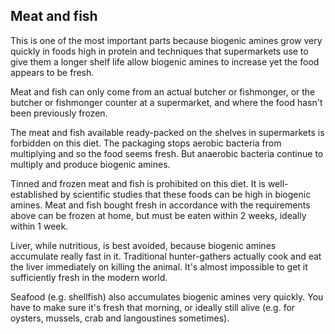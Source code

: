 ## Meat and fish

This is one of the most important parts because biogenic amines grow very quickly in foods high in protein and techniques that supermarkets use to give them a longer shelf life allow biogenic amines to increase yet the food appears to be fresh.

Meat and fish can only come from an actual butcher or fishmonger, or the butcher or fishmonger counter at a supermarket, and where the food hasn't been previously frozen.

The meat and fish available ready-packed on the shelves in supermarkets is forbidden on this diet. The packaging stops aerobic bacteria from multiplying and so the food seems fresh. But anaerobic bacteria continue to multiply and produce biogenic amines.

Tinned and frozen meat and fish is prohibited on this diet. It is well-established by scientific studies that these foods can be high in biogenic amines. Meat and fish bought fresh in accordance with the requirements above can be frozen at home, but must be eaten within 2 weeks, ideally within 1 week.

Liver, while nutritious, is best avoided, because biogenic amines accumulate really fast in it. Traditional hunter-gathers actually cook and eat the liver immediately on killing the animal. It's almost impossible to get it sufficiently fresh in the modern world.

Seafood (e.g. shellfish) also accumulates biogenic amines very quickly. You have to make sure it's fresh that morning, or ideally still alive (e.g. for oysters, mussels, crab and langoustines sometimes).

